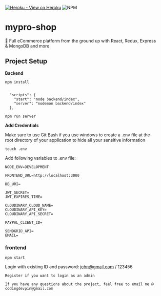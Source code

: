 [![Heroku - View on Heroku](https://img.shields.io/badge/Heroku-View_on_Heroku-red?logo=Heroku&logoColor=white)](https://mypro-shop.herokuapp.com/)
![NPM](https://badgen.net/npm/v/express)

# mypro-shop
🚀 Full eCommerce platform from the ground up with React, Redux, Express &amp; MongoDB and more 


## **Project Setup**

**Backend**

```
npm install
```

```

  "scripts": {
    "start": "node backend/index",
    "server": "nodemon backend/index"
  },

```

```
npm run server
```

**Add Credentials**

Make sure to use Git Bash if you use windows to create a .env file at the root directory of your application to hide all your sensitive information

```
touch .env
```
Add following variables to .env file:

```
NODE_ENV=DEVELOPMENT

FRONTEND_URL=http://localhost:3000

DB_URI=

JWT_SECRET=
JWT_EXPIRES_TIME=

CLOUDINARY_CLOUD_NAME=
CLOUDINARY_API_KEY=
CLOUDINARY_API_SECRET=

PAYPAL_CLIENT_ID=

SENDGRID_API=
EMAIL=
```

### frontend

```
npm start
```

Login with existing ID and password: john@gmail.com / 123456
```
Register if you want to login as an admin

If you have any questions about the project, feel free to email me @ codingdevpin@gmail.com
